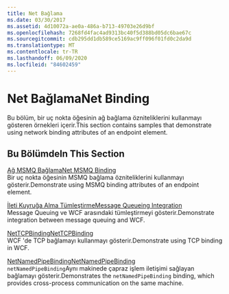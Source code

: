 ```yaml
---
title: Net Bağlama
ms.date: 03/30/2017
ms.assetid: 4d10072a-ae0a-486a-b713-49703e26d9bf
ms.openlocfilehash: 7268fd4fac4ad9313bc40f5d388bd05dc6bae67c
ms.sourcegitcommit: cdb295dd1db589ce5169ac9ff096f01fd0c2da9d
ms.translationtype: MT
ms.contentlocale: tr-TR
ms.lasthandoff: 06/09/2020
ms.locfileid: "84602459"
---
```

# <a name="net-binding"></a><span data-ttu-id="5a9ad-102">Net Bağlama</span><span class="sxs-lookup"><span data-stu-id="5a9ad-102">Net Binding</span></span>
<span data-ttu-id="5a9ad-103">Bu bölüm, bir uç nokta öğesinin ağ bağlama özniteliklerini kullanmayı gösteren örnekleri içerir.</span><span class="sxs-lookup"><span data-stu-id="5a9ad-103">This section contains samples that demonstrate using network binding attributes of an endpoint element.</span></span>  
  
## <a name="in-this-section"></a><span data-ttu-id="5a9ad-104">Bu Bölümde</span><span class="sxs-lookup"><span data-stu-id="5a9ad-104">In This Section</span></span>  
 [<span data-ttu-id="5a9ad-105">Ağ MSMQ Bağlama</span><span class="sxs-lookup"><span data-stu-id="5a9ad-105">Net MSMQ Binding</span></span>](net-msmq-binding.md)  
 <span data-ttu-id="5a9ad-106">Bir uç nokta öğesinin MSMQ bağlama özniteliklerini kullanmayı gösterir.</span><span class="sxs-lookup"><span data-stu-id="5a9ad-106">Demonstrate using MSMQ binding attributes of an endpoint element.</span></span>  
  
 [<span data-ttu-id="5a9ad-107">İleti Kuyruğa Alma Tümleştirme</span><span class="sxs-lookup"><span data-stu-id="5a9ad-107">Message Queueing Integration</span></span>](message-queueing-integration.md)  
 <span data-ttu-id="5a9ad-108">Message Queuing ve WCF arasındaki tümleştirmeyi gösterir.</span><span class="sxs-lookup"><span data-stu-id="5a9ad-108">Demonstrate integration between message queuing and WCF.</span></span>  
  
 [<span data-ttu-id="5a9ad-109">NetTCPBinding</span><span class="sxs-lookup"><span data-stu-id="5a9ad-109">NetTCPBinding</span></span>](nettcpbinding.md)  
 <span data-ttu-id="5a9ad-110">WCF 'de TCP bağlamayı kullanmayı gösterir.</span><span class="sxs-lookup"><span data-stu-id="5a9ad-110">Demonstrate using TCP binding in WCF.</span></span>  
  
 [<span data-ttu-id="5a9ad-111">NetNamedPipeBinding</span><span class="sxs-lookup"><span data-stu-id="5a9ad-111">NetNamedPipeBinding</span></span>](netnamedpipebinding.md)  
 <span data-ttu-id="5a9ad-112">`netNamedPipeBinding`Aynı makinede çapraz işlem iletişimi sağlayan bağlamayı gösterir.</span><span class="sxs-lookup"><span data-stu-id="5a9ad-112">Demonstrates the `netNamedPipeBinding` binding, which provides cross-process communication on the same machine.</span></span>

